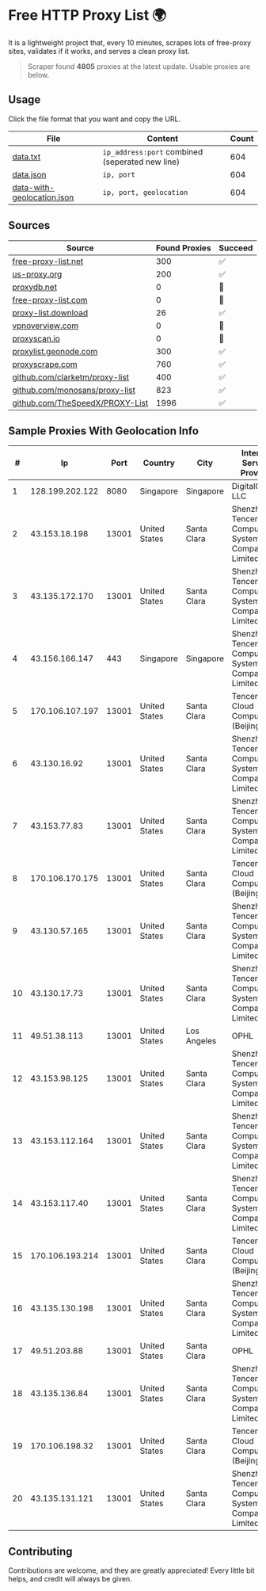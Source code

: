
# Free HTTP Proxy List 🌍

It is a lightweight project that, every 10 minutes, scrapes lots of free-proxy sites, validates if it works, and serves a clean proxy list.


> Scraper found **4805** proxies at the latest update. Usable proxies are below.

## Usage

Click the file format that you want and copy the URL.


|File|Content|Count|
|----|-------|-----|
|[data.txt](https://raw.githubusercontent.com/themiralay/Proxy-List-World/master/data.txt)|`ip_address:port` combined (seperated new line)|604|
|[data.json](https://raw.githubusercontent.com/themiralay/Proxy-List-World/master/data.json)|`ip, port`|604|
|[data-with-geolocation.json](https://raw.githubusercontent.com/themiralay/Proxy-List-World/master/data-with-geolocation.json)|`ip, port, geolocation`|604|

## Sources

|Source|Found Proxies|Succeed|
|------|-------------|-------|
|[free-proxy-list.net](https://free-proxy-list.net)|300|✅|
|[us-proxy.org](https://www.us-proxy.org)|200|✅|
|[proxydb.net](http://proxydb.net)|0|🚫|
|[free-proxy-list.com](https://free-proxy-list.com/?page=&port=&type%5B%5D=http&type%5B%5D=https&up_time=0&search=Search)|0|🚫|
|[proxy-list.download](https://www.proxy-list.download/HTTP)|26|✅|
|[vpnoverview.com](https://vpnoverview.com/privacy/anonymous-browsing/free-proxy-servers)|0|🚫|
|[proxyscan.io](https://www.proxyscan.io)|0|🚫|
|[proxylist.geonode.com](https://proxylist.geonode.com/api/proxy-list?limit=300&page=1&sort_by=lastChecked&sort_type=desc&protocols=http,https)|300|✅|
|[proxyscrape.com](https://api.proxyscrape.com/v2/?request=displayproxies&protocol=http&timeout=10000&country=all&ssl=all&anonymity=all)|760|✅|
|[github.com/clarketm/proxy-list](https://raw.githubusercontent.com/clarketm/proxy-list/master/proxy-list-raw.txt)|400|✅|
|[github.com/monosans/proxy-list](https://raw.githubusercontent.com/monosans/proxy-list/main/proxies/http.txt)|823|✅|
|[github.com/TheSpeedX/PROXY-List](https://raw.githubusercontent.com/TheSpeedX/PROXY-List/master/http.txt)|1996|✅|


## Sample Proxies With Geolocation Info

|#|Ip|Port|Country|City|Internet Service Provider|
|-|--|----|-------|----|-------------------------|
|1|128.199.202.122|8080|Singapore|Singapore|DigitalOcean, LLC|
|2|43.153.18.198|13001|United States|Santa Clara|Shenzhen Tencent Computer Systems Company Limited|
|3|43.135.172.170|13001|United States|Santa Clara|Shenzhen Tencent Computer Systems Company Limited|
|4|43.156.166.147|443|Singapore|Singapore|Shenzhen Tencent Computer Systems Company Limited|
|5|170.106.107.197|13001|United States|Santa Clara|Tencent Cloud Computing (Beijing) Co|
|6|43.130.16.92|13001|United States|Santa Clara|Shenzhen Tencent Computer Systems Company Limited|
|7|43.153.77.83|13001|United States|Santa Clara|Shenzhen Tencent Computer Systems Company Limited|
|8|170.106.170.175|13001|United States|Santa Clara|Tencent Cloud Computing (Beijing) Co|
|9|43.130.57.165|13001|United States|Santa Clara|Shenzhen Tencent Computer Systems Company Limited|
|10|43.130.17.73|13001|United States|Santa Clara|Shenzhen Tencent Computer Systems Company Limited|
|11|49.51.38.113|13001|United States|Los Angeles|OPHL|
|12|43.153.98.125|13001|United States|Santa Clara|Shenzhen Tencent Computer Systems Company Limited|
|13|43.153.112.164|13001|United States|Santa Clara|Shenzhen Tencent Computer Systems Company Limited|
|14|43.153.117.40|13001|United States|Santa Clara|Shenzhen Tencent Computer Systems Company Limited|
|15|170.106.193.214|13001|United States|Santa Clara|Tencent Cloud Computing (Beijing) Co|
|16|43.135.130.198|13001|United States|Santa Clara|Shenzhen Tencent Computer Systems Company Limited|
|17|49.51.203.88|13001|United States|Santa Clara|OPHL|
|18|43.135.136.84|13001|United States|Santa Clara|Shenzhen Tencent Computer Systems Company Limited|
|19|170.106.198.32|13001|United States|Santa Clara|Tencent Cloud Computing (Beijing) Co|
|20|43.135.131.121|13001|United States|Santa Clara|Shenzhen Tencent Computer Systems Company Limited|



## Contributing

Contributions are welcome, and they are greatly appreciated! Every
little bit helps, and credit will always be given.

